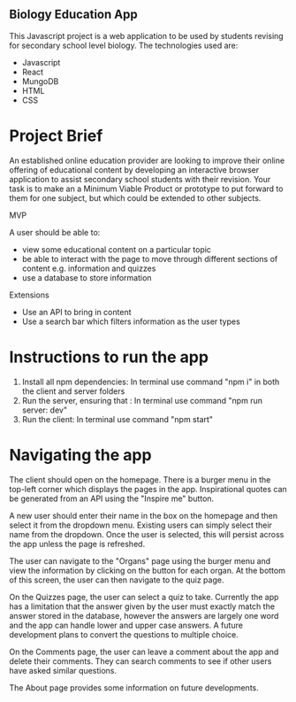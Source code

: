 ## Biology Education App

This Javascript project is a web application to be used by students revising for secondary school level biology. The technologies used are:

- Javascript
- React
- MungoDB
- HTML
- CSS

# Project Brief
An established online education provider are looking to improve their online offering of educational content by developing an interactive browser application to assist secondary school students with their revision. Your task is to make an a Minimum Viable Product or prototype to put forward to them for one subject, but which could be extended to other subjects.

MVP

A user should be able to:
- view some educational content on a particular topic
- be able to interact with the page to move through different sections of content e.g. information and quizzes
- use a database to store information

Extensions

- Use an API to bring in content
- Use a search bar which filters information as the user types

# Instructions to run the app
1. Install all npm dependencies:
    In terminal use command "npm i" in both the client and server folders
2. Run the server, ensuring that :
    In terminal use command "npm run server: dev"
3. Run the client:
    In terminal use command "npm start" 

# Navigating the app
The client should open on the homepage. There is a burger menu in the top-left corner which displays the pages in the app. Inspirational quotes can be generated from an API using the "Inspire me" button.  

A new user should enter their name in the box on the homepage and then select it from the dropdown menu. Existing users can simply select their name from the dropdown. Once the user is selected, this will persist across the app unless the page is refreshed.  

The user can navigate to the "Organs" page using the burger menu and view the information by clicking on the button for each organ. At the bottom of this screen, the user can then navigate to the quiz page.  

On the Quizzes page, the user can select a quiz to take. Currently the app has a limitation that the answer given by the user must exactly match the answer stored in the database, however the answers are largely one word and the app can handle lower and upper case answers. A future development plans to convert the questions to multiple choice.  

On the Comments page, the user can leave a comment about the app and delete their comments. They can search comments to see if other users have asked similar questions.  

The About page provides some information on future developments.
